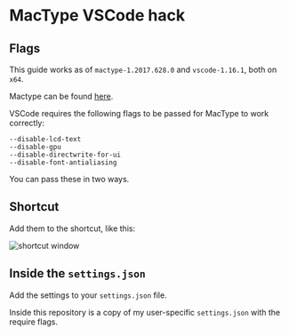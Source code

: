 # MacType VSCode hack
## Flags
This guide works as of `mactype-1.2017.628.0` and `vscode-1.16.1`, both on `x64`.

Mactype can be found [here](https://github.com/snowie2000/mactype).

VSCode requires the following flags to be passed for MacType to work correctly:

```
--disable-lcd-text
--disable-gpu
--disable-directwrite-for-ui
--disable-font-antialiasing
```
You can pass these in two ways.
## Shortcut
Add them to the shortcut, like this:

![shortcut window](https://vgy.me/M2mRG7.png)
## Inside the `settings.json`
Add the settings to your `settings.json` file. 

Inside this repository is a copy of my user-specific `settings.json` with the require flags.
        
